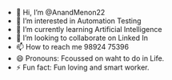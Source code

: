 - 👋 Hi, I’m @AnandMenon22
- 👀 I’m interested in  Automation Testing 
- 🌱 I’m currently learning  Artificial Intelligence 
- 💞️ I’m looking to collaborate on  Linked In 
- 📫 How to reach me  98924 75396
- 😄 Pronouns: Fcoussed on waht to do in Life.
- ⚡ Fun fact:  Fun loving  and smart worker.

<!---
AnandMenon22/AnandMenon22 is a ✨ special ✨ repository because its `README.md` (this file) appears on your GitHub profile.
You can click the Preview link to take a look at your changes.
--->
